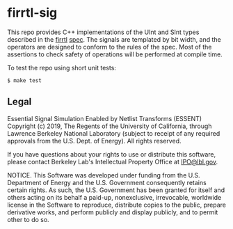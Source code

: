 firrtl-sig
===================
This repo provides C++ implementations of the UInt and SInt types described in the [firrtl](https://github.com/freechipsproject/firrtl) [spec](https://github.com/ucb-bar/firrtl/blob/master/spec/spec.pdf). The signals are templated by bit width, and the operators are designed to conform to the rules of the spec. Most of the assertions to check safety of operations will be performed at compile time.

To test the repo using short unit tests:

    $ make test


Legal
-----
Essential Signal Simulation Enabled by Netlist Transforms (ESSENT) Copyright (c) 2019, The Regents of the University of California, through Lawrence Berkeley National Laboratory (subject to receipt of any required approvals from the U.S. Dept. of Energy). All rights reserved.

If you have questions about your rights to use or distribute this software, please contact Berkeley Lab's Intellectual Property Office at IPO@lbl.gov.

NOTICE. This Software was developed under funding from the U.S. Department of Energy and the U.S. Government consequently retains certain rights. As such, the U.S. Government has been granted for itself and others acting on its behalf a paid-up, nonexclusive, irrevocable, worldwide license in the Software to reproduce, distribute copies to the public, prepare derivative works, and perform publicly and display publicly, and to permit other to do so.